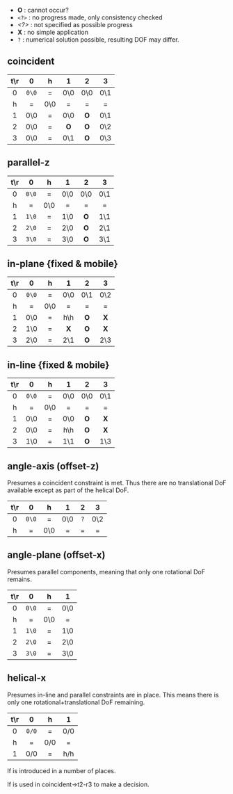 
 * **O** : cannot occur?
 * `<?>` : no progress made, only consistency checked
 * *<?>* : not specified as possible progress
 * **X** : no simple application
 * `?`   : numerical solution possible, resulting DOF may differ.


## coincident

| t\r |   0   |   h   |   1   |   2   |   3   |
|:---:|:-----:|:-----:|:-----:|:-----:|:-----:|
|  0  | `0\0` |   =   |  0\0  |  0\0  |  0\1  |
|  h  |   =   |  0\0  |   =   |   =   |   =   |
|  1  |  0\0  |   =   |  0\0  | **O** |  0\1  |
|  2  |  0\0  |   =   | **O** | **O** |  0\2  |
|  3  |  0\0  |   =   |  0\1  | **O** |  0\3  |


## parallel-z

| t\r |   0   |   h   |   1   |   2   |   3   |
|:---:|:-----:|:-----:|:-----:|:-----:|:-----:|
|  0  | `0\0` |   =   |  0\0  |  0\0  |  0\1  |
|  h  |   =   |  0\0  |   =   |   =   |   =   |
|  1  | `1\0` |   =   |  1\0  | **O** |  1\1  |
|  2  | `2\0` |   =   |  2\0  | **O** |  2\1  |
|  3  | `3\0` |   =   |  3\0  | **O** |  3\1  |


## in-plane {fixed & mobile}

| t\r |   0   |   h   |   1   |   2   |   3   |
|:---:|:-----:|:-----:|:-----:|:-----:|:-----:|
|  0  | `0\0` |   =   |  0\0  |  0\1  |  0\2  |
|  h  |   =   |  0\0  |   =   |   =   |   =   |
|  1  |  0\0  |   =   |  h\h  | **O** | **X** |
|  2  |  1\0  |   =   | **X** | **O** | **X** |
|  3  |  2\0  |   =   |  2\1  | **O** |  2\3  |


## in-line {fixed & mobile}

| t\r |   0   |   h   |   1   |   2   |   3   |
|:---:|:-----:|:-----:|:-----:|:-----:|:-----:|
|  0  | `0\0` |   =   |  0\0  |  0\0  |  0\1  |
|  h  |   =   |  0\0  |   =   |   =   |   =   |
|  1  |  0\0  |   =   |  0\0  | **O** | **X** |
|  2  |  0\0  |   =   |  h\h  | **O** | **X** |
|  3  |  1\0  |   =   |  1\1  | **O** |  1\3  |


## angle-axis (offset-z)
Presumes a coincident constraint is met.
Thus there are no translational DoF available
except as part of the helical DoF.


| t\r |   0   |   h   |   1   |   2   |   3   |
|:---:|:-----:|:-----:|:-----:|:-----:|:-----:|
|  0  | `0\0` |   =   |  0\0  |  `?`  |  0\2  |
|  h  |   =   |  0\0  |   =   |   =   |   =   |


## angle-plane (offset-x)
Presumes parallel components, meaning that
only one rotational DoF remains.

| t\r |   0   |   h   |   1   |
|:---:|:-----:|:-----:|:-----:|
|  0  | `0\0` |   =   |  0\0  |
|  h  |   =   |  0\0  |   =   |
|  1  | `1\0` |   =   |  1\0  |
|  2  | `2\0` |   =   |  2\0  |
|  3  | `3\0` |   =   |  3\0  |


## helical-x
Presumes in-line and parallel constraints are in place.
This means there is only one
rotational+translational DoF remaining.

| t\r |   0   |   h   |   1   |
|:---:|:-----:|:-----:|:-----:|
|  0  | `0/0` |   =   |  0/0  |
|  h  |   =   |  0/0  |   =   |
|  1  |  0/0  |   =   |  h/h  |



lf is introduced in a number of places.

lf is used in coincident->t2-r3 to make a decision.
